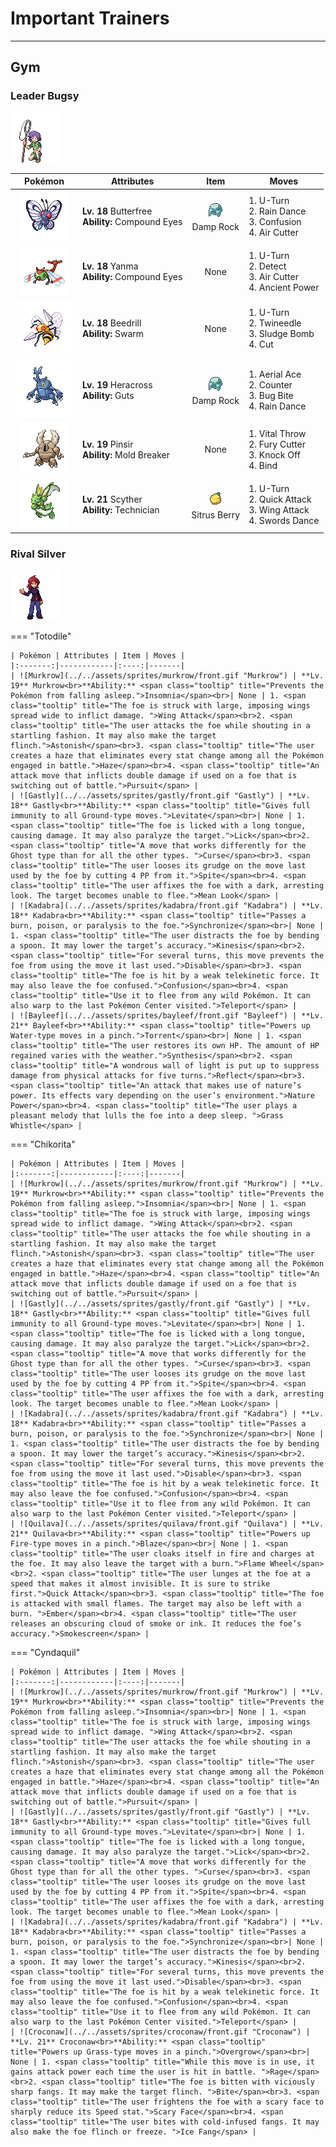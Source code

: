 # Important Trainers


---

## Gym

### Leader Bugsy

![Leader Bugsy](../../assets/important_trainers/bugsy.png "Leader Bugsy")

| Pokémon | Attributes | Item | Moves |
|:-------:|------------|:----:|-------|
| ![Butterfree](../../assets/sprites/butterfree/front.gif "Butterfree") | **Lv. 18** Butterfree<br>**Ability:** <span class="tooltip" title="The Pokémon’s accuracy is boosted.">Compound Eyes</span><br>| ![Damp Rock](../../assets/items/damp_rock.png "Damp Rock")<br><span class="tooltip" title="A Pokémon held item that extends the duration of the move Rain Dance used by the holder.">Damp Rock</span> | 1. <span class="tooltip" title="After making its attack, the user rushes back to switch places with a party Pokémon in waiting.">U-Turn</span><br>2. <span class="tooltip" title="The user summons a heavy rain that falls for five turns, powering up Water- type moves.">Rain Dance</span><br>3. <span class="tooltip" title="The foe is hit by a weak telekinetic force. It may also leave the foe confused.">Confusion</span><br>4. <span class="tooltip" title="The user launches razorlike wind to slash the foe. It has a high critical-hit ratio.">Air Cutter</span> |
| ![Yanma](../../assets/sprites/yanma/front.gif "Yanma") | **Lv. 18** Yanma<br>**Ability:** <span class="tooltip" title="The Pokémon’s accuracy is boosted.">Compound Eyes</span><br>| None | 1. <span class="tooltip" title="After making its attack, the user rushes back to switch places with a party Pokémon in waiting.">U-Turn</span><br>2. <span class="tooltip" title="It enables the user to evade all attacks. Its chance of failing rises if it is used in succession.">Detect</span><br>3. <span class="tooltip" title="The user launches razorlike wind to slash the foe. It has a high critical-hit ratio.">Air Cutter</span><br>4. <span class="tooltip" title="The user attacks with a prehistoric power. It may also raise all the user’s stats at once.">Ancient Power</span> |
| ![Beedrill](../../assets/sprites/beedrill/front.gif "Beedrill") | **Lv. 18** Beedrill<br>**Ability:** <span class="tooltip" title="Powers up Bug-type moves in a pinch.">Swarm</span><br>| None | 1. <span class="tooltip" title="After making its attack, the user rushes back to switch places with a party Pokémon in waiting.">U-Turn</span><br>2. <span class="tooltip" title="The foe is stabbed twice by a pair of stingers. It may also poison the target.">Twineedle</span><br>3. <span class="tooltip" title="The user attacks by hurling filthy sludge at the foe. It may also poison the target.">Sludge Bomb</span><br>4. <span class="tooltip" title="The foe is cut with a scythe or a claw. It can also be used to cut down thin trees.">Cut</span> |
| ![Heracross](../../assets/sprites/heracross/front.gif "Heracross") | **Lv. 19** Heracross<br>**Ability:** <span class="tooltip" title="Boosts Attack if there is a status problem.">Guts</span><br>| ![Damp Rock](../../assets/items/damp_rock.png "Damp Rock")<br><span class="tooltip" title="A Pokémon held item that extends the duration of the move Rain Dance used by the holder.">Damp Rock</span> | 1. <span class="tooltip" title="The user confounds the foe with speed, then slashes. The attack lands without fail.">Aerial Ace</span><br>2. <span class="tooltip" title="A retaliation move that counters any physical attack, inflicting double the damage taken.">Counter</span><br>3. <span class="tooltip" title="The user bites the foe. If the foe is holding a Berry, the user eats it and gains its effect.">Bug Bite</span><br>4. <span class="tooltip" title="The user summons a heavy rain that falls for five turns, powering up Water- type moves.">Rain Dance</span> |
| ![Pinsir](../../assets/sprites/pinsir/front.gif "Pinsir") | **Lv. 19** Pinsir<br>**Ability:** <span class="tooltip" title="Moves can be used regardless of abilities.">Mold Breaker</span><br>| None | 1. <span class="tooltip" title="The user allows the foe to attack first. In return, this throw move is guaranteed not to miss.">Vital Throw</span><br>2. <span class="tooltip" title="The foe is slashed with scythes or claws. Its power increases if it hits in succession.">Fury Cutter</span><br>3. <span class="tooltip" title="The user slaps down the foe’s held item, preventing the item from being used during the battle.">Knock Off</span><br>4. <span class="tooltip" title="A long body or tentacles are used to bind and squeeze the foe for two to five turns.">Bind</span> |
| ![Scyther](../../assets/sprites/scyther/front.gif "Scyther") | **Lv. 21** Scyther<br>**Ability:** <span class="tooltip" title="Powers up the Pokémon’s weaker moves.">Technician</span><br>| ![Sitrus Berry](../../assets/items/sitrus_berry.png "Sitrus Berry")<br><span class="tooltip" title="It may be used or held by a Pokémon to heal the user’s HP a little.">Sitrus Berry</span> | 1. <span class="tooltip" title="After making its attack, the user rushes back to switch places with a party Pokémon in waiting.">U-Turn</span><br>2. <span class="tooltip" title="The user lunges at the foe at a speed that makes it almost invisible. It is sure to strike first.">Quick Attack</span><br>3. <span class="tooltip" title="The foe is struck with large, imposing wings spread wide to inflict damage. ">Wing Attack</span><br>4. <span class="tooltip" title="A frenetic dance to uplift the fighting spirit. It sharply raises the user’s Attack stat.">Swords Dance</span> |


### Rival Silver

![Rival Silver](../../assets/important_trainers/silver.png "Rival Silver")

=== "Totodile"

	| Pokémon | Attributes | Item | Moves |
	|:-------:|------------|:----:|-------|
	| ![Murkrow](../../assets/sprites/murkrow/front.gif "Murkrow") | **Lv. 19** Murkrow<br>**Ability:** <span class="tooltip" title="Prevents the Pokémon from falling asleep.">Insomnia</span><br>| None | 1. <span class="tooltip" title="The foe is struck with large, imposing wings spread wide to inflict damage. ">Wing Attack</span><br>2. <span class="tooltip" title="The user attacks the foe while shouting in a startling fashion. It may also make the target flinch.">Astonish</span><br>3. <span class="tooltip" title="The user creates a haze that eliminates every stat change among all the Pokémon engaged in battle.">Haze</span><br>4. <span class="tooltip" title="An attack move that inflicts double damage if used on a foe that is switching out of battle.">Pursuit</span> |
	| ![Gastly](../../assets/sprites/gastly/front.gif "Gastly") | **Lv. 18** Gastly<br>**Ability:** <span class="tooltip" title="Gives full immunity to all Ground-type moves.">Levitate</span><br>| None | 1. <span class="tooltip" title="The foe is licked with a long tongue, causing damage. It may also paralyze the target.">Lick</span><br>2. <span class="tooltip" title="A move that works differently for the Ghost type than for all the other types. ">Curse</span><br>3. <span class="tooltip" title="The user looses its grudge on the move last used by the foe by cutting 4 PP from it.">Spite</span><br>4. <span class="tooltip" title="The user affixes the foe with a dark, arresting look. The target becomes unable to flee.">Mean Look</span> |
	| ![Kadabra](../../assets/sprites/kadabra/front.gif "Kadabra") | **Lv. 18** Kadabra<br>**Ability:** <span class="tooltip" title="Passes a burn, poison, or paralysis to the foe.">Synchronize</span><br>| None | 1. <span class="tooltip" title="The user distracts the foe by bending a spoon. It may lower the target’s accuracy.">Kinesis</span><br>2. <span class="tooltip" title="For several turns, this move prevents the foe from using the move it last used.">Disable</span><br>3. <span class="tooltip" title="The foe is hit by a weak telekinetic force. It may also leave the foe confused.">Confusion</span><br>4. <span class="tooltip" title="Use it to flee from any wild Pokémon. It can also warp to the last Pokémon Center visited.">Teleport</span> |
	| ![Bayleef](../../assets/sprites/bayleef/front.gif "Bayleef") | **Lv. 21** Bayleef<br>**Ability:** <span class="tooltip" title="Powers up Water-type moves in a pinch.">Torrent</span><br>| None | 1. <span class="tooltip" title="The user restores its own HP. The amount of HP regained varies with the weather.">Synthesis</span><br>2. <span class="tooltip" title="A wondrous wall of light is put up to suppress damage from physical attacks for five turns.">Reflect</span><br>3. <span class="tooltip" title="An attack that makes use of nature’s power. Its effects vary depending on the user’s environment.">Nature Power</span><br>4. <span class="tooltip" title="The user plays a pleasant melody that lulls the foe into a deep sleep. ">Grass Whistle</span> |
	
=== "Chikorita"

	| Pokémon | Attributes | Item | Moves |
	|:-------:|------------|:----:|-------|
	| ![Murkrow](../../assets/sprites/murkrow/front.gif "Murkrow") | **Lv. 19** Murkrow<br>**Ability:** <span class="tooltip" title="Prevents the Pokémon from falling asleep.">Insomnia</span><br>| None | 1. <span class="tooltip" title="The foe is struck with large, imposing wings spread wide to inflict damage. ">Wing Attack</span><br>2. <span class="tooltip" title="The user attacks the foe while shouting in a startling fashion. It may also make the target flinch.">Astonish</span><br>3. <span class="tooltip" title="The user creates a haze that eliminates every stat change among all the Pokémon engaged in battle.">Haze</span><br>4. <span class="tooltip" title="An attack move that inflicts double damage if used on a foe that is switching out of battle.">Pursuit</span> |
	| ![Gastly](../../assets/sprites/gastly/front.gif "Gastly") | **Lv. 18** Gastly<br>**Ability:** <span class="tooltip" title="Gives full immunity to all Ground-type moves.">Levitate</span><br>| None | 1. <span class="tooltip" title="The foe is licked with a long tongue, causing damage. It may also paralyze the target.">Lick</span><br>2. <span class="tooltip" title="A move that works differently for the Ghost type than for all the other types. ">Curse</span><br>3. <span class="tooltip" title="The user looses its grudge on the move last used by the foe by cutting 4 PP from it.">Spite</span><br>4. <span class="tooltip" title="The user affixes the foe with a dark, arresting look. The target becomes unable to flee.">Mean Look</span> |
	| ![Kadabra](../../assets/sprites/kadabra/front.gif "Kadabra") | **Lv. 18** Kadabra<br>**Ability:** <span class="tooltip" title="Passes a burn, poison, or paralysis to the foe.">Synchronize</span><br>| None | 1. <span class="tooltip" title="The user distracts the foe by bending a spoon. It may lower the target’s accuracy.">Kinesis</span><br>2. <span class="tooltip" title="For several turns, this move prevents the foe from using the move it last used.">Disable</span><br>3. <span class="tooltip" title="The foe is hit by a weak telekinetic force. It may also leave the foe confused.">Confusion</span><br>4. <span class="tooltip" title="Use it to flee from any wild Pokémon. It can also warp to the last Pokémon Center visited.">Teleport</span> |
	| ![Quilava](../../assets/sprites/quilava/front.gif "Quilava") | **Lv. 21** Quilava<br>**Ability:** <span class="tooltip" title="Powers up Fire-type moves in a pinch.">Blaze</span><br>| None | 1. <span class="tooltip" title="The user cloaks itself in fire and charges at the foe. It may also leave the target with a burn.">Flame Wheel</span><br>2. <span class="tooltip" title="The user lunges at the foe at a speed that makes it almost invisible. It is sure to strike first.">Quick Attack</span><br>3. <span class="tooltip" title="The foe is attacked with small flames. The target may also be left with a burn. ">Ember</span><br>4. <span class="tooltip" title="The user releases an obscuring cloud of smoke or ink. It reduces the foe’s accuracy.">Smokescreen</span> |
	
=== "Cyndaquil"

	| Pokémon | Attributes | Item | Moves |
	|:-------:|------------|:----:|-------|
	| ![Murkrow](../../assets/sprites/murkrow/front.gif "Murkrow") | **Lv. 19** Murkrow<br>**Ability:** <span class="tooltip" title="Prevents the Pokémon from falling asleep.">Insomnia</span><br>| None | 1. <span class="tooltip" title="The foe is struck with large, imposing wings spread wide to inflict damage. ">Wing Attack</span><br>2. <span class="tooltip" title="The user attacks the foe while shouting in a startling fashion. It may also make the target flinch.">Astonish</span><br>3. <span class="tooltip" title="The user creates a haze that eliminates every stat change among all the Pokémon engaged in battle.">Haze</span><br>4. <span class="tooltip" title="An attack move that inflicts double damage if used on a foe that is switching out of battle.">Pursuit</span> |
	| ![Gastly](../../assets/sprites/gastly/front.gif "Gastly") | **Lv. 18** Gastly<br>**Ability:** <span class="tooltip" title="Gives full immunity to all Ground-type moves.">Levitate</span><br>| None | 1. <span class="tooltip" title="The foe is licked with a long tongue, causing damage. It may also paralyze the target.">Lick</span><br>2. <span class="tooltip" title="A move that works differently for the Ghost type than for all the other types. ">Curse</span><br>3. <span class="tooltip" title="The user looses its grudge on the move last used by the foe by cutting 4 PP from it.">Spite</span><br>4. <span class="tooltip" title="The user affixes the foe with a dark, arresting look. The target becomes unable to flee.">Mean Look</span> |
	| ![Kadabra](../../assets/sprites/kadabra/front.gif "Kadabra") | **Lv. 18** Kadabra<br>**Ability:** <span class="tooltip" title="Passes a burn, poison, or paralysis to the foe.">Synchronize</span><br>| None | 1. <span class="tooltip" title="The user distracts the foe by bending a spoon. It may lower the target’s accuracy.">Kinesis</span><br>2. <span class="tooltip" title="For several turns, this move prevents the foe from using the move it last used.">Disable</span><br>3. <span class="tooltip" title="The foe is hit by a weak telekinetic force. It may also leave the foe confused.">Confusion</span><br>4. <span class="tooltip" title="Use it to flee from any wild Pokémon. It can also warp to the last Pokémon Center visited.">Teleport</span> |
	| ![Croconaw](../../assets/sprites/croconaw/front.gif "Croconaw") | **Lv. 21** Croconaw<br>**Ability:** <span class="tooltip" title="Powers up Grass-type moves in a pinch.">Overgrow</span><br>| None | 1. <span class="tooltip" title="While this move is in use, it gains attack power each time the user is hit in battle. ">Rage</span><br>2. <span class="tooltip" title="The foe is bitten with viciously sharp fangs. It may make the target flinch. ">Bite</span><br>3. <span class="tooltip" title="The user frightens the foe with a scary face to sharply reduce its Speed stat.">Scary Face</span><br>4. <span class="tooltip" title="The user bites with cold-infused fangs. It may also make the foe flinch or freeze. ">Ice Fang</span> |
	
